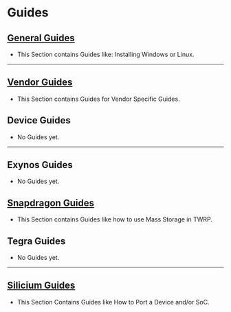 # Guides

## [General Guides](General/README.md)

  - This Section contains Guides like: Installing Windows or Linux.

---

## [Vendor Guides](Vendors/README.md)

  - This Section contains Guides for Vendor Specific Guides.

## Device Guides

  - No Guides yet.

---

## Exynos Guides

  - No Guides yet.

## [Snapdragon Guides](SoCs/Snapdragon/README.md)

  - This Section contains Guides like how to use Mass Storage in TWRP.

## Tegra Guides

  - No Guides yet.

---

## [Silicium Guides](Silicium/README.md)

  - This Section Contains Guides like How to Port a Device and/or SoC.
